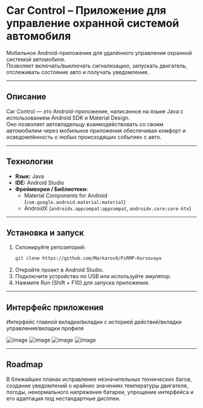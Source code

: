 # Car Control – Приложение для управление охранной системой автомобиля
Мобильное Android-приложение для удалённого управления охранной системой автомобиля.  
Позволяет включать/выключать сигнализацию, запускать двигатель, отслеживать состояние авто и получать уведомления.

---

## Описание

Car Control — это Android-приложение, написанное на языке Java с использованием Android SDK и Material Design.  
Оно позволяет автовладельцу взаимодействовать со своим автомобилем через мобильное приложения обеспечивая комфорт и осведомлённость о любых происходящих событиях с авто.

---

## Технологии

- **Язык:** Java
- **IDE:** Android Studio
- **Фреймворки / Библиотеки:**
  - Material Components for Android (`com.google.android.material:material`)
  - AndroidX (`androidx.appcompat:appcompat`, `androidx.core:core-ktx`)

---

## Установка и запуск

1. Склонируйте репозиторий:
   ```bash
   git clone https://github.com/Markarov8/PiRMP-Kursovaya
2. Откройте проект в Android Studio.
3. Подключите устройство по USB или используйте эмулятор.
4. Нажмите Run (Shift + F10) для запуска приложения.

---


##  Интерфейс приложения

Интерфейс главной вкладки/вкладки с историей действий/вкладки управления/вкладки профиля

![image](https://github.com/user-attachments/assets/511c9d67-c055-4305-b722-717f21001936)
![image](https://github.com/user-attachments/assets/9b3f937e-cc68-4ead-9893-c6d5f539939d)
![image](https://github.com/user-attachments/assets/08cbc412-58b9-4fbc-bcc0-72b5011bc959)
![image](https://github.com/user-attachments/assets/f10148c6-396c-45dd-8123-77e8316325f4)

---

## Roadmap

В ближайших планах исправление незначительных технических багов, создание уведомлений о крайних значениях температуры двигателя, погоды, ненормального напряжения батареи, упрощение интерфейса и его адаптация под нестандартные дисплеи. 

